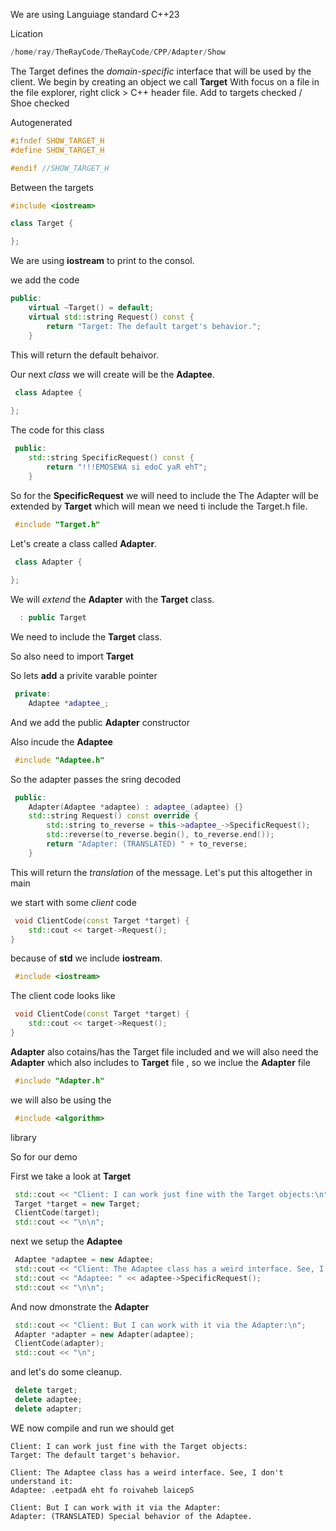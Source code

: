 We are using Languiage standard C++23

Lication
```cpp
/home/ray/TheRayCode/TheRayCode/CPP/Adapter/Show
```

The Target defines the *domain-specific* interface that will be used by the client.
We begin by creating an object we call **Target**
With focus on a file in the file explorer, right click > C++ header file.
Add to targets checked / Shoe checked

Autogenerated 
```cpp
#ifndef SHOW_TARGET_H
#define SHOW_TARGET_H

#endif //SHOW_TARGET_H
```

Between the targets
```cpp
#include <iostream>

class Target {

};
```

We are using **iostream** to print to the consol.

we add the code
```cpp
public:
    virtual ~Target() = default;
    virtual std::string Request() const {
        return "Target: The default target's behavior.";
    }
```

This will return the default behaivor.

Our next *class* we will create will be the **Adaptee**. 

```cpp
 class Adaptee {
 
};
```
The code for this class

```cpp
 public:
    std::string SpecificRequest() const {
        return "!!!EMOSEWA si edoC yaR ehT";
    }

```

So for the **SpecificRequest** we will need to include the
The Adapter will be extended by **Target** which will mean we need ti include the Target.h file.


```cpp
 #include "Target.h"
```

Let's create a class called **Adapter**.



```cpp
 class Adapter {
 
};
```
We will *extend* the  **Adapter** with the **Target** class.

```cpp
  : public Target
```
We need to include the **Target** class.

So also need to import **Target**


So lets **add** a privite varable pointer

```cpp
 private:
    Adaptee *adaptee_;
```

And we add the public **Adapter** constructor

Also incude the **Adaptee**

```cpp
 #include "Adaptee.h"
```

So the adapter passes the sring decoded

```cpp
 public:
    Adapter(Adaptee *adaptee) : adaptee_(adaptee) {}
    std::string Request() const override {
        std::string to_reverse = this->adaptee_->SpecificRequest();
        std::reverse(to_reverse.begin(), to_reverse.end());
        return "Adapter: (TRANSLATED) " + to_reverse;
    }
```
This will return the *translation* of the message.
Let's put this altogether in main


we start with some *client* code
```cpp
 void ClientCode(const Target *target) {
    std::cout << target->Request();
}
```
 because of **std** we include **iostream**.

```cpp
 #include <iostream>
```
The client code looks like

```cpp
 void ClientCode(const Target *target) {
    std::cout << target->Request();
}
```
**Adapter** also cotains/has the Target file included and we will also need the  **Adapter** which also includes to **Target** file , so we
inclue the **Adapter** file

```cpp
 #include "Adapter.h"
```

we will also be using the
```cpp
 #include <algorithm>
```
library


So for our demo

First we take a look at **Target**

```cpp
 std::cout << "Client: I can work just fine with the Target objects:\n";
 Target *target = new Target;
 ClientCode(target);
 std::cout << "\n\n";
```

next we setup the **Adaptee**
```cpp
 Adaptee *adaptee = new Adaptee;
 std::cout << "Client: The Adaptee class has a weird interface. See, I don't understand it:\n";
 std::cout << "Adaptee: " << adaptee->SpecificRequest();
 std::cout << "\n\n";
```

And now dmonstrate the **Adapter**

```cpp
 std::cout << "Client: But I can work with it via the Adapter:\n";
 Adapter *adapter = new Adapter(adaptee);
 ClientCode(adapter);
 std::cout << "\n";
```
and let's do some cleanup.

```cpp
 delete target;
 delete adaptee;
 delete adapter;
```

WE now compile and run we should get

```run
Client: I can work just fine with the Target objects:
Target: The default target's behavior.

Client: The Adaptee class has a weird interface. See, I don't understand it:
Adaptee: .eetpadA eht fo roivaheb laicepS

Client: But I can work with it via the Adapter:
Adapter: (TRANSLATED) Special behavior of the Adaptee.

```

















